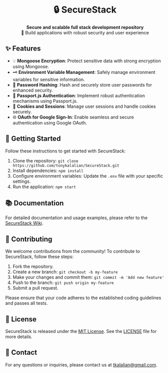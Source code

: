 <h1 align="center">🔒 SecureStack</h1>

<p align="center">
  <b>Secure and scalable full stack development repository</b><br>
  🚀 Build applications with robust security and user experience
</p>

## ✨ Features

- 💡 **Mongoose Encryption**: Protect sensitive data with strong encryption using Mongoose.
- 🗝️ **Environment Variable Management**: Safely manage environment variables for sensitive information.
- 🔐 **Password Hashing**: Hash and securely store user passwords for enhanced security.
- 🚪 **Passport.js Authentication**: Implement robust authentication mechanisms using Passport.js.
- 🍪 **Cookies and Sessions**: Manage user sessions and handle cookies securely.
- 🌐 **OAuth for Google Sign-In**: Enable seamless and secure authentication using Google OAuth.

## 🚀 Getting Started

Follow these instructions to get started with SecureStack:

1. Clone the repository: `git clone https://github.com/tonykalalian/SecureStack.git`
2. Install dependencies: `npm install`
3. Configure environment variables: Update the `.env` file with your specific settings.
4. Run the application: `npm start`

## 📚 Documentation

For detailed documentation and usage examples, please refer to the [SecureStack Wiki](https://github.com/tonykalalian/SecureStack/wiki).

## 🤝 Contributing

We welcome contributions from the community! To contribute to SecureStack, follow these steps:

1. Fork the repository.
2. Create a new branch: `git checkout -b my-feature`
3. Make your changes and commit them: `git commit -m 'Add new feature'`
4. Push to the branch: `git push origin my-feature`
5. Submit a pull request.

Please ensure that your code adheres to the established coding guidelines and passes all tests.

## 📄 License

SecureStack is released under the [MIT License](https://opensource.org/licenses/MIT). See the [LICENSE](https://github.com/tonykalalian/SecureStack/blob/main/LICENSE) file for more details.

## 📧 Contact

For any questions or inquiries, please contact us at [tkalalian@gmail.com](mailto:tkalalian@gmail.com).
